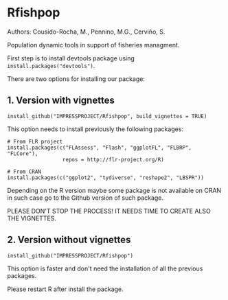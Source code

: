 # Rfishpop

Authors: Cousido-Rocha, M., Pennino, M.G., Cerviño, S.

Population dynamic tools in support of fisheries managment.

First step is to install devtools package using `install.packages("devtools")`. 


There are two options for installing our package:

## 1. Version with vignettes

```
install_github("IMPRESSPROJECT/Rfishpop", build_vignettes = TRUE)
```

This option needs to install previously the following packages:

```
# From FLR project
install.packages(c("FLAssess", "Flash", "ggplotFL", "FLBRP", "FLCore"),
                  repos = http://flr-project.org/R) 
                  
# From CRAN
install.packages(c("ggplot2", "tydiverse", "reshape2", "LBSPR"))
```

Depending on the R version maybe some package is not available on CRAN in such case
go to the Github version of such package.

PLEASE DON'T STOP THE PROCESS! IT NEEDS TIME TO CREATE ALSO THE VIGNETTES.

## 2. Version without vignettes
```
install_github("IMPRESSPROJECT/Rfishpop")
```

This option is faster and don't need the installation of all the previous packages.


Please restart R after install the package.
